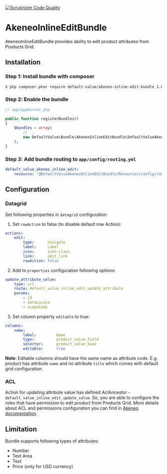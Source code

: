 [![Scrutinizer Code Quality](https://scrutinizer-ci.com/g/DefaultValue/AkeneoInlineEditBundle/badges/quality-score.png?b=develop)](https://scrutinizer-ci.com/g/DefaultValue/AkeneoInlineEditBundle/?branch=develop)

AkeneoInlineEditBundle
=============================

AkeneoInlineEditBundle provides ability to edit product attributes from Products Grid.

## Installation

### Step 1: Install bundle with composer

``` bash
$ php composer.phar require default-value/akeneo-inline-edit-bundle 1.0
```

### Step 2: Enable the bundle

``` php
// app/AppKernel.php

public function registerBundles()
{
    $bundles = array(
        // ...
        new DefaultValue\Bundle\AkeneoInlineEditBundle\DefaultValueAkeneoInlineEditBundle(),
    );
}
```
### Step 3: Add bundle routing to `app/config/routing.yml`

```yml
default_value_akeneo_inline_edit:
    resource: "@DefaultValueAkeneoInlineEditBundle/Resources/config/routing.yml"
```

## Configuration

### Datagrid

Set following properties in `datagrid` configuration:

1) Set `rowAction` to false (to disable default row Action):

```yml
actions:
    edit:
        type:      navigate
        label:     Label
        icon:      icon-class
        link:      edit_link
        rowAction: false
```

2) Add to `properties` configuration following options:

```yml
update_attribute_value:
    type: url
    route: default_value_inline_edit_update_attribute
    params:
        - id
        - dataLocale
        - scopeCode
```

3) Set column property `editable` to true:

```yml
columns:
    name:
        label:         Name
        type:          product_value_field
        selector:      product_value_base
        editable:      true
```

**Note**: Editable columns should have the same name as attribute code. E.g. product has attribute `name` and no attribute `title` which comes with default grid configuration.

### ACL

Action for updating attribute value has defined AclAncestor - `default_value_inline_edit_update_value`.
So, you are able to configure the roles that have permission to edit product from Products Grid.
More details about ACL and permissions configuration you can find in [Akeneo documentation](https://docs.akeneo.com/1.5/cookbook/acl/define-acl.html).


## Limitation

Bundle supports following types of attributes:
- Number
- Text Area
- Text
- Price (only for USD currency)
